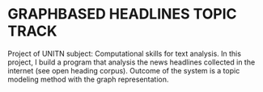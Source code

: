 # GRAPHBASED HEADLINES TOPIC TRACK
Project of UNITN subject: Computational skills for text analysis. In this project, I build a program that analysis the news headlines collected in the internet (see open heading corpus). Outcome of the system is a topic modeling method with the graph representation.
